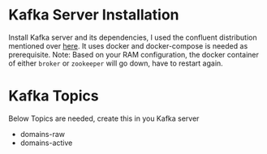 # Kafka Server Installation

Install Kafka server and its dependencies, I used the confluent distribution mentioned over [here](https://docs.confluent.io/platform/current/quickstart/ce-docker-quickstart.html#step-1-download-and-start-cp-using-docker). It uses docker and docker-compose is needed as prerequisite.
Note: Based on your RAM configuration, the docker container of either `broker` or `zookeeper` will go down, have to restart again.

# Kafka Topics
Below Topics are needed, create this in you Kafka server
* domains-raw
* domains-active